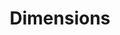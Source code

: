 ---
bigquery: https://console.cloud.google.com/bigquery?p=covid-19-dimensions-ai&page=table&d=data&t=publications
contributors: Digital Science, https://www.digital-science.com/
cost: Free for personal, non-commercial use.
description: Dimensions contains more than 100 million publications, ranging from
  articles published in scholarly journals, books and book chapters, to preprints
  and conference proceedings. All publications are contextualized with linked data
  sets, funding, publications, patents, clinical trials, and policy documents. You
  can also view associated categories, funders, institutions, and researcher profiles.
documentation: https://docs.dimensions.ai/bigquery/index.html
last_edit: 04/08/2022, 14:54:28
location: https://www.dimensions.ai/products/free/
maintained_by: Digital Science, https://www.digital-science.com/
schema_fields:
- pmid
- research_org_country_names
- date_modified
- jurisdiction
- supporting_grant_ids
- granted_year
- priority_year
- priority_date
- eisbn
- funder_org_cities
- researcher_ids
- family_members_ids
- citations
- altmetrics
- created_date
- inventor_names
- repository_url
- book_title
- funding_cad
- registry
- journal
- isbn
- funding_eur
- links
- cpc
- acknowledgements
- funder_org_state_codes
- parent_id
- research_org_state_names
- brief_title
- original_title
- category_icrp_cso
- current_assignee
- patent_ids
- wikipedia_url
- research_org_countries
- address
- expiration_year
- resulting_publication_ids
- conference
- resulting_publication_doi
- category_icrp_ct
- id
- embargo_date
- family_count
- category_rcdc
- research_org_cities
- mesh_terms
- funder_org_countries
- language
- funding_usd
- categories
- arxiv_id
- acronym
- original_assignee
- funding_nzd
- ipcr
- conditions
- funding_currency
- linkout
- subtitles
- established
- book_series_title
- clinical_trial_ids
- expiration_date
- research_org_state_codes
- research_org_city_names
- metrics
- open_access_categories
- funding_jpy
- original_assignee_countries
- gender
- date_normal
- category_for
- year
- aliases
- category_hra
- associated_grant_ids
- open_access_categories_v2
- proceedings_title
- active_years
- legal_events
- reference_ids
- publication_year
- date_inserted
- organisation_details
- foa_number
- date
- external_ids
- journal_lists
- publication_ids
- filing_status
- associated_publication_id
- pages
- category_uoa
- title
- issue
- cited_by_ids
- grant_number
- funder_org_acronyms
- granted_date
- volume
- funder_countries
- date_online
- end_date
- funding_details
- pmcid
- filing_year
- repository_id
- start_year
- citations_count
- associated_publication_doi
- editors
- assignee_countries
- publisher
- type
- acronyms
- interventions
- funding_cny
- start_date
- current_assignee_countries
- concepts
- research_orgs
- funding_chf
- category_hrcs_rac
- kind
- funder_orgs
- funding_gbp
- email_address
- legal_status
- authors
- original_assignee_orgs
- funding_aud
- labels
- original_abstract
- date_imported_gbq
- mesh_headings
- assignee_orgs
- application_number
- abstract
- family_id
- phase
- current_assignee_orgs
- name
- category_sdg
- associated_publication_arxiv_id
- relationships
- category_hrcs_hc
- source_id
- category_bra
- filing_date
- publication_date
- funding_amount
- date_print
- end_year
- citation_string
- types
- license
- funder_org
- doi
- description
- repository_name
- investigators
- status
- associated_publication_pmid
shortname: dimensions
tags:
- scholarly literature
- patents
- funding
- clinical trials
- academic profiles
terms_of_use: 'Use of both the Dimensions COVID-19 dataset and full Dimensions dataset
  are subject to the Dimensions Terms of use: https://www.dimensions.ai/policies-terms-legal '
title: Dimensions
uuid: dcff88bd-fe6b-4fdb-8159-809bf9d7bc1c
---